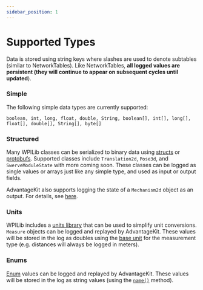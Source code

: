 ```yaml
---
sidebar_position: 1
---
```


# Supported Types

Data is stored using string keys where slashes are used to denote subtables (similar to NetworkTables). Like NetworkTables, **all logged values are persistent (they will continue to appear on subsequent cycles until updated**).

### Simple

The following simple data types are currently supported:

`boolean, int, long, float, double, String, boolean[], int[], long[], float[], double[], String[], byte[]`

### Structured

Many WPILib classes can be serialized to binary data using [structs](https://github.com/wpilibsuite/allwpilib/blob/main/wpiutil/doc/struct.adoc) or [protobufs](https://protobuf.dev). Supported classes include `Translation2d`, `Pose3d`, and `SwerveModuleState` with more coming soon. These classes can be logged as single values or arrays just like any simple type, and used as input or output fields.

AdvantageKit also supports logging the state of a `Mechanism2d` object as an output. For details, see [here](RECORDING-OUTPUTS.md#mechanism2d).

### Units

WPILib includes a [units library](https://docs.wpilib.org/en/latest/docs/software/basic-programming/java-units.html) that can be used to simplify unit conversions. `Measure` objects can be logged and replayed by AdvantageKit. These values will be stored in the log as doubles using the [base unit](https://github.com/wpilibsuite/allwpilib/blob/main/wpiunits/src/main/java/edu/wpi/first/units/BaseUnits.java) for the measurement type (e.g. distances will always be logged in meters).

### Enums

[Enum](https://www.w3schools.com/java/java_enums.asp) values can be logged and replayed by AdvantageKit. These values will be stored in the log as string values (using the [`name()`](https://docs.oracle.com/javase/8/docs/api/java/lang/Enum.html#name--) method).

